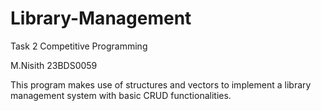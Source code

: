 # Library-Management
Task 2 Competitive Programming

M.Nisith 23BDS0059

This program makes use of structures and vectors to implement a library management system with basic CRUD functionalities.
